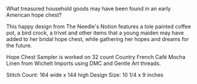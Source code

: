 What treasured household goods may have been found in an early American hope chest?

This happy design from The Needle's Notion features a tole painted coffee pot, a bird crock, a trivet and other items that a young maiden may have added to her bridal hope chest, while gathering her hopes and dreams for the future.

Hope Chest Sampler is worked on 32 count Country French Caf&eacute; Mocha Linen from Wichelt Imports using DMC and Gentle Art threads.

Stitch Count: 164 wide x 144 high
Design Size: 10 1/4 x 9 inches
